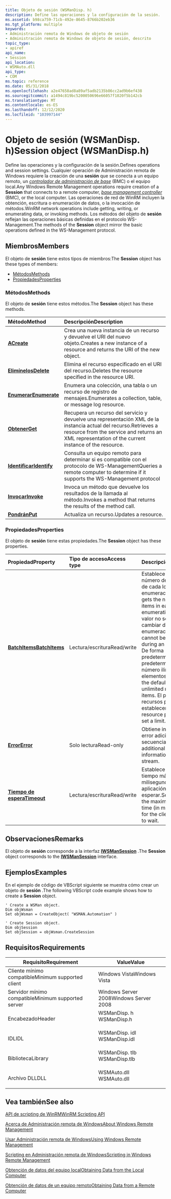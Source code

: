 ```yaml
---
title: Objeto de sesión (WSManDisp. h)
description: Define las operaciones y la configuración de la sesión.
ms.assetid: b98ca759-71cb-492e-8645-8766b202eb36
ms.tgt_platform: multiple
keywords:
- Administración remota de Windows de objeto de sesión
- Administración remota de Windows de objeto de sesión, descrito
topic_type:
- apiref
api_name:
- Session
api_location:
- WSMAuto.dll
api_type:
- COM
ms.topic: reference
ms.date: 05/31/2018
ms.openlocfilehash: a2e47658ad8a89af5adb2135b86cc2ad9b6ef438
ms.sourcegitcommit: a1494c819bc5200050696e66057f1020f5b142cb
ms.translationtype: MT
ms.contentlocale: es-ES
ms.lasthandoff: 12/12/2020
ms.locfileid: "103997144"
---
```

# <a name="session-object-wsmandisph"></a><span data-ttu-id="55df5-105">Objeto de sesión (WSManDisp. h)</span><span class="sxs-lookup"><span data-stu-id="55df5-105">Session object (WSManDisp.h)</span></span>

<span data-ttu-id="55df5-106">Define las operaciones y la configuración de la sesión.</span><span class="sxs-lookup"><span data-stu-id="55df5-106">Defines operations and session settings.</span></span> <span data-ttu-id="55df5-107">Cualquier operación de Administración remota de Windows requiere la creación de una **sesión** que se conecta a un equipo remoto, un [*controlador de administración de base*](windows-remote-management-glossary.md) (BMC) o el equipo local.</span><span class="sxs-lookup"><span data-stu-id="55df5-107">Any Windows Remote Management operations require creation of a **Session** that connects to a remote computer, [*base management controller*](windows-remote-management-glossary.md) (BMC), or the local computer.</span></span> <span data-ttu-id="55df5-108">Las operaciones de red de WinRM incluyen la obtención, escritura o enumeración de datos, o la invocación de métodos.</span><span class="sxs-lookup"><span data-stu-id="55df5-108">WinRM network operations include getting, writing, or enumerating data, or invoking methods.</span></span> <span data-ttu-id="55df5-109">Los métodos del objeto de **sesión** reflejan las operaciones básicas definidas en el protocolo WS-Management.</span><span class="sxs-lookup"><span data-stu-id="55df5-109">The methods of the **Session** object mirror the basic operations defined in the WS-Management protocol.</span></span>

## <a name="members"></a><span data-ttu-id="55df5-110">Miembros</span><span class="sxs-lookup"><span data-stu-id="55df5-110">Members</span></span>

<span data-ttu-id="55df5-111">El objeto de **sesión** tiene estos tipos de miembros:</span><span class="sxs-lookup"><span data-stu-id="55df5-111">The **Session** object has these types of members:</span></span>

-   [<span data-ttu-id="55df5-112">Métodos</span><span class="sxs-lookup"><span data-stu-id="55df5-112">Methods</span></span>](#methods)
-   [<span data-ttu-id="55df5-113">Propiedades</span><span class="sxs-lookup"><span data-stu-id="55df5-113">Properties</span></span>](#properties)

### <a name="methods"></a><span data-ttu-id="55df5-114">Métodos</span><span class="sxs-lookup"><span data-stu-id="55df5-114">Methods</span></span>

<span data-ttu-id="55df5-115">El objeto de **sesión** tiene estos métodos.</span><span class="sxs-lookup"><span data-stu-id="55df5-115">The **Session** object has these methods.</span></span>



| <span data-ttu-id="55df5-116">Método</span><span class="sxs-lookup"><span data-stu-id="55df5-116">Method</span></span>                                 | <span data-ttu-id="55df5-117">Descripción</span><span class="sxs-lookup"><span data-stu-id="55df5-117">Description</span></span>                                                                                                                 |
|:---------------------------------------|:----------------------------------------------------------------------------------------------------------------------------|
| [<span data-ttu-id="55df5-118">**A**</span><span class="sxs-lookup"><span data-stu-id="55df5-118">**Create**</span></span>](session-create.md)       | <span data-ttu-id="55df5-119">Crea una nueva instancia de un recurso y devuelve el URI del nuevo objeto.</span><span class="sxs-lookup"><span data-stu-id="55df5-119">Creates a new instance of a resource and returns the URI of the new object.</span></span><br/>                                      |
| [<span data-ttu-id="55df5-120">**Elimínelos**</span><span class="sxs-lookup"><span data-stu-id="55df5-120">**Delete**</span></span>](session-delete.md)       | <span data-ttu-id="55df5-121">Elimina el recurso especificado en el URI del recurso.</span><span class="sxs-lookup"><span data-stu-id="55df5-121">Deletes the resource specified in the resource URI.</span></span><br/>                                                              |
| [<span data-ttu-id="55df5-122">**Enumerar**</span><span class="sxs-lookup"><span data-stu-id="55df5-122">**Enumerate**</span></span>](session-enumerate.md) | <span data-ttu-id="55df5-123">Enumera una colección, una tabla o un recurso de registro de mensajes.</span><span class="sxs-lookup"><span data-stu-id="55df5-123">Enumerates a collection, table, or message log resource.</span></span><br/>                                                         |
| [<span data-ttu-id="55df5-124">**Obtener**</span><span class="sxs-lookup"><span data-stu-id="55df5-124">**Get**</span></span>](session-get.md)             | <span data-ttu-id="55df5-125">Recupera un recurso del servicio y devuelve una representación XML de la instancia actual del recurso.</span><span class="sxs-lookup"><span data-stu-id="55df5-125">Retrieves a resource from the service and returns an XML representation of the current instance of the resource.</span></span><br/> |
| [<span data-ttu-id="55df5-126">**Identificar**</span><span class="sxs-lookup"><span data-stu-id="55df5-126">**Identify**</span></span>](session-identify.md)   | <span data-ttu-id="55df5-127">Consulta un equipo remoto para determinar si es compatible con el protocolo de WS-Management</span><span class="sxs-lookup"><span data-stu-id="55df5-127">Queries a remote computer to determine if it supports the WS-Management protocol</span></span><br/>                                 |
| [<span data-ttu-id="55df5-128">**Invocar**</span><span class="sxs-lookup"><span data-stu-id="55df5-128">**Invoke**</span></span>](session-invoke.md)       | <span data-ttu-id="55df5-129">Invoca un método que devuelve los resultados de la llamada al método.</span><span class="sxs-lookup"><span data-stu-id="55df5-129">Invokes a method that returns the results of the method call.</span></span><br/>                                                    |
| [<span data-ttu-id="55df5-130">**Pondrán**</span><span class="sxs-lookup"><span data-stu-id="55df5-130">**Put**</span></span>](session-put.md)             | <span data-ttu-id="55df5-131">Actualiza un recurso.</span><span class="sxs-lookup"><span data-stu-id="55df5-131">Updates a resource.</span></span><br/>                                                                                              |



 

### <a name="properties"></a><span data-ttu-id="55df5-132">Propiedades</span><span class="sxs-lookup"><span data-stu-id="55df5-132">Properties</span></span>

<span data-ttu-id="55df5-133">El objeto de **sesión** tiene estas propiedades.</span><span class="sxs-lookup"><span data-stu-id="55df5-133">The **Session** object has these properties.</span></span>



| <span data-ttu-id="55df5-134">Propiedad</span><span class="sxs-lookup"><span data-stu-id="55df5-134">Property</span></span>                                            | <span data-ttu-id="55df5-135">Tipo de acceso</span><span class="sxs-lookup"><span data-stu-id="55df5-135">Access type</span></span>           | <span data-ttu-id="55df5-136">Descripción</span><span class="sxs-lookup"><span data-stu-id="55df5-136">Description</span></span>                                                                                                                                                                                                                 |
|:----------------------------------------------------|:----------------------|:----------------------------------------------------------------------------------------------------------------------------------------------------------------------------------------------------------------------------|
| [<span data-ttu-id="55df5-137">**BatchItems**</span><span class="sxs-lookup"><span data-stu-id="55df5-137">**BatchItems**</span></span>](session-batchitems.md)<br/> | <span data-ttu-id="55df5-138">Lectura/escritura</span><span class="sxs-lookup"><span data-stu-id="55df5-138">Read/write</span></span><br/> | <span data-ttu-id="55df5-139">Establece y obtiene el número de elementos de cada lote de enumeración.</span><span class="sxs-lookup"><span data-stu-id="55df5-139">Sets and gets the number of items in each enumeration batch.</span></span> <span data-ttu-id="55df5-140">Este valor no se puede cambiar durante una enumeración.</span><span class="sxs-lookup"><span data-stu-id="55df5-140">This value cannot be changed during an enumeration.</span></span> <span data-ttu-id="55df5-141">De forma predeterminada, el valor predeterminado es un número ilimitado de elementos.</span><span class="sxs-lookup"><span data-stu-id="55df5-141">By default, the default is an unlimited number of items.</span></span> <span data-ttu-id="55df5-142">El proveedor de recursos puede establecer un límite.</span><span class="sxs-lookup"><span data-stu-id="55df5-142">The resource provider may set a limit.</span></span><br/> |
| [<span data-ttu-id="55df5-143">**Error**</span><span class="sxs-lookup"><span data-stu-id="55df5-143">**Error**</span></span>](session-error.md)<br/>           | <span data-ttu-id="55df5-144">Solo lectura</span><span class="sxs-lookup"><span data-stu-id="55df5-144">Read-only</span></span><br/>  | <span data-ttu-id="55df5-145">Obtiene información de error adicional en una secuencia XML.</span><span class="sxs-lookup"><span data-stu-id="55df5-145">Gets additional error information in an XML stream.</span></span><br/>                                                                                                                                                              |
| [<span data-ttu-id="55df5-146">**Tiempo de espera**</span><span class="sxs-lookup"><span data-stu-id="55df5-146">**Timeout**</span></span>](session-timeout.md)<br/>       | <span data-ttu-id="55df5-147">Lectura/escritura</span><span class="sxs-lookup"><span data-stu-id="55df5-147">Read/write</span></span><br/> | <span data-ttu-id="55df5-148">Establece y obtiene el tiempo máximo (en milisegundos) que la aplicación cliente debe esperar.</span><span class="sxs-lookup"><span data-stu-id="55df5-148">Sets and gets the maximum amount of time (in milliseconds) for the client application to wait.</span></span><br/>                                                                                                                   |



 

## <a name="remarks"></a><span data-ttu-id="55df5-149">Observaciones</span><span class="sxs-lookup"><span data-stu-id="55df5-149">Remarks</span></span>

<span data-ttu-id="55df5-150">El objeto de **sesión** corresponde a la interfaz [**IWSManSession**](/windows/desktop/api/WSManDisp/nn-wsmandisp-iwsmansession) .</span><span class="sxs-lookup"><span data-stu-id="55df5-150">The **Session** object corresponds to the [**IWSManSession**](/windows/desktop/api/WSManDisp/nn-wsmandisp-iwsmansession) interface.</span></span>

## <a name="examples"></a><span data-ttu-id="55df5-151">Ejemplos</span><span class="sxs-lookup"><span data-stu-id="55df5-151">Examples</span></span>

<span data-ttu-id="55df5-152">En el ejemplo de código de VBScript siguiente se muestra cómo crear un objeto de **sesión** .</span><span class="sxs-lookup"><span data-stu-id="55df5-152">The following VBScript code example shows how to create a **Session** object.</span></span>


```VB
' Create a WSMan object.
Dim objWsman 
Set objWsman = CreateObject( "WSMAN.Automation" )

' Create Session object.
Dim objSession
Set objSession = objWsman.CreateSession
```



## <a name="requirements"></a><span data-ttu-id="55df5-153">Requisitos</span><span class="sxs-lookup"><span data-stu-id="55df5-153">Requirements</span></span>



| <span data-ttu-id="55df5-154">Requisito</span><span class="sxs-lookup"><span data-stu-id="55df5-154">Requirement</span></span> | <span data-ttu-id="55df5-155">Value</span><span class="sxs-lookup"><span data-stu-id="55df5-155">Value</span></span> |
|-------------------------------------|------------------------------------------------------------------------------------------|
| <span data-ttu-id="55df5-156">Cliente mínimo compatible</span><span class="sxs-lookup"><span data-stu-id="55df5-156">Minimum supported client</span></span><br/> | <span data-ttu-id="55df5-157">Windows Vista</span><span class="sxs-lookup"><span data-stu-id="55df5-157">Windows Vista</span></span><br/>                                                                 |
| <span data-ttu-id="55df5-158">Servidor mínimo compatible</span><span class="sxs-lookup"><span data-stu-id="55df5-158">Minimum supported server</span></span><br/> | <span data-ttu-id="55df5-159">Windows Server 2008</span><span class="sxs-lookup"><span data-stu-id="55df5-159">Windows Server 2008</span></span><br/>                                                           |
| <span data-ttu-id="55df5-160">Encabezado</span><span class="sxs-lookup"><span data-stu-id="55df5-160">Header</span></span><br/>                   | <dl> <span data-ttu-id="55df5-161"><dt>WSManDisp. h</dt></span><span class="sxs-lookup"><span data-stu-id="55df5-161"><dt>WSManDisp.h</dt></span></span> </dl>   |
| <span data-ttu-id="55df5-162">IDL</span><span class="sxs-lookup"><span data-stu-id="55df5-162">IDL</span></span><br/>                      | <dl> <span data-ttu-id="55df5-163"><dt>WSManDisp. idl</dt></span><span class="sxs-lookup"><span data-stu-id="55df5-163"><dt>WSManDisp.idl</dt></span></span> </dl> |
| <span data-ttu-id="55df5-164">Biblioteca</span><span class="sxs-lookup"><span data-stu-id="55df5-164">Library</span></span><br/>                  | <dl> <span data-ttu-id="55df5-165"><dt>WSManDisp. tlb</dt></span><span class="sxs-lookup"><span data-stu-id="55df5-165"><dt>WSManDisp.tlb</dt></span></span> </dl> |
| <span data-ttu-id="55df5-166">Archivo DLL</span><span class="sxs-lookup"><span data-stu-id="55df5-166">DLL</span></span><br/>                      | <dl> <span data-ttu-id="55df5-167"><dt>WSMAuto.dll</dt></span><span class="sxs-lookup"><span data-stu-id="55df5-167"><dt>WSMAuto.dll</dt></span></span> </dl>   |



## <a name="see-also"></a><span data-ttu-id="55df5-168">Vea también</span><span class="sxs-lookup"><span data-stu-id="55df5-168">See also</span></span>

<dl> <dt>

[<span data-ttu-id="55df5-169">API de scripting de WinRM</span><span class="sxs-lookup"><span data-stu-id="55df5-169">WinRM Scripting API</span></span>](winrm-scripting-api.md)
</dt> <dt>

[<span data-ttu-id="55df5-170">Acerca de Administración remota de Windows</span><span class="sxs-lookup"><span data-stu-id="55df5-170">About Windows Remote Management</span></span>](about-windows-remote-management.md)
</dt> <dt>

[<span data-ttu-id="55df5-171">Usar Administración remota de Windows</span><span class="sxs-lookup"><span data-stu-id="55df5-171">Using Windows Remote Management</span></span>](using-windows-remote-management.md)
</dt> <dt>

[<span data-ttu-id="55df5-172">Scripting en Administración remota de Windows</span><span class="sxs-lookup"><span data-stu-id="55df5-172">Scripting in Windows Remote Management</span></span>](scripting-in-windows-remote-management.md)
</dt> <dt>

[<span data-ttu-id="55df5-173">Obtención de datos del equipo local</span><span class="sxs-lookup"><span data-stu-id="55df5-173">Obtaining Data from the Local Computer</span></span>](obtaining-data-from-the-local-computer.md)
</dt> <dt>

[<span data-ttu-id="55df5-174">Obtención de datos de un equipo remoto</span><span class="sxs-lookup"><span data-stu-id="55df5-174">Obtaining Data from a Remote Computer</span></span>](obtaining-data-from-a-remote-computer.md)
</dt> </dl>

 

 





